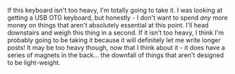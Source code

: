 ---
---
If this keyboard isn't too heavy, I'm totally going to take it.  I was looking at getting a USB OTG keyboard, but honestly - I don't want to spend *any* more money on things that aren't absolutely essential at this point.  I'll head downstairs and weigh this thing in a second.  If it isn't too heavy, I think I'm probably going to be taking it because it will definitely let me write longer posts!  It may be too heavy though, now that I think about it - it does have a series of magnets in the back... the downfall of things that aren't designed to be light-weight. 
